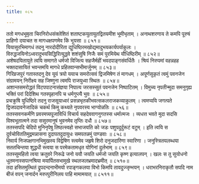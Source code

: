 ```yaml
---
title: ०८५

---
```

<div class="audioEmbed"  caption="सीतालक्ष्मी-वाचनम्" src="https://sanskritdocuments.org/sites/completenarayaneeyam/SoundFiles/085/085_01.mp3"></div>  
ततो मगधभूमृता चिरनिरोधसंक्लेशितं  
शताष्टकयुतायुतद्वितयमीश भूमीभृताम् ।  
अनाथशरणाय ते कमपि पूरुषं प्राहिणो  
दयाचत स मागधक्षपणमेव किं भूयसा ॥ ८५१॥

<div class="audioEmbed"  caption="सीतालक्ष्मी-वाचनम्" src="https://sanskritdocuments.org/sites/completenarayaneeyam/SoundFiles/085/085_02.mp3"></div>  
यियासुरभिमागधं तदनु नारदोदीरिता  
द्युधिष्ठिरमखोद्यमादुभयकार्यपर्याकुलः ।  
विरुद्धजयिनोऽध्वरादुभयसिद्धिरित्युद्धवे  
शशंसुषि निजैः समं पुरमियेथ यौधिष्ठिरीम् ॥ ८५२॥

<div class="audioEmbed"  caption="सीतालक्ष्मी-वाचनम्" src="https://sanskritdocuments.org/sites/completenarayaneeyam/SoundFiles/085/085_03.mp3"></div>  
अशेषदयितायुते त्वयि समागते धर्मजो  
विजित्य सहजैर्महीं भवदपाङ्गसंवर्धितैः ।  
श्रियं निरुपमां वहन्नहह भक्तदासायितं  
भवन्तमयि मागधे प्रहितवान्सभीमार्जुनम् ॥ ८५३॥

<div class="audioEmbed"  caption="सीतालक्ष्मी-वाचनम्" src="https://sanskritdocuments.org/sites/completenarayaneeyam/SoundFiles/085/085_04.mp3"></div>  
गिरिव्रजपुरं गतास्तदनु देव यूयं त्रयो  
ययाच समरोत्सवं द्विजमिषेण तं मागधम् ।  
अपूर्णसुकृतं त्वमुं पवनजेन संग्रामयन्  
निरीक्ष्य सह जिष्णुना त्वमपि राजयुध्वा स्थितः ॥ ८५४॥

<div class="audioEmbed"  caption="सीतालक्ष्मी-वाचनम्" src="https://sanskritdocuments.org/sites/completenarayaneeyam/SoundFiles/085/085_05.mp3"></div>  
अशान्तसमरोद्धतं विटपपाटनासंज्ञया  
निपात्य जरसस्सुतं पवनजेन निष्पाटितम् ।  
विमुच्य नृपतीन्मुदा समनुगृह्य भक्तिं परां  
दिदेशिथ गतस्पृहानपि च धर्मगुप्त्यै भुवः ॥ ८५५॥

<div class="audioEmbed"  caption="सीतालक्ष्मी-वाचनम्" src="https://sanskritdocuments.org/sites/completenarayaneeyam/SoundFiles/085/085_06.mp3"></div>  
प्रचक्रुषि युधिष्ठिरे तदनु राजसूयाध्वरं  
प्रसन्नभृतकीभवत्सकलराजकव्याकुलम् ।  
त्वमप्ययि जगत्पते द्विजपदावनेजादिकं  
चकर्थ किमु कथ्यते नृपवरस्य भाग्योन्नतिः ॥ ८५६॥

<div class="audioEmbed"  caption="सीतालक्ष्मी-वाचनम्" src="https://sanskritdocuments.org/sites/completenarayaneeyam/SoundFiles/085/085_07.mp3"></div>  
ततस्सवनकर्मणि प्रवरमग्र्यपूजाविधिं  
विचार्य सहदेववागनुगतस्स धर्मात्मजः ।  
व्यधत्त भवते मुदा सदसि विश्वभूतात्मने  
तदा ससुरमानुषं भुवनमेव तृप्तिः दधौ ॥ ८५७॥

<div class="audioEmbed"  caption="सीतालक्ष्मी-वाचनम्" src="https://sanskritdocuments.org/sites/completenarayaneeyam/SoundFiles/085/085_08.mp3"></div>  
ततस्सपदि चेदिपो मुनिनृपेषु तिष्ठत्स्वहो  
सभाजयति को जडः पशुपदुर्दुरूटं वटुम् ।  
इति त्वयि स दुर्वचोविततिमुद्वमन्नासना  
दुदापतदुदायुधः समपतन्नमुं पाण्डवाः ॥ ८५८॥

<div class="audioEmbed"  caption="सीतालक्ष्मी-वाचनम्" src="https://sanskritdocuments.org/sites/completenarayaneeyam/SoundFiles/085/085_09.mp3"></div>  
निवार्य निजपक्षगानभिमुखस्य विद्वेषिण  
स्त्वमेव जहृषे शिरो दनुजदारिणा स्वारिणा ।  
जनुस्त्रितयलब्धया सततचिन्तया शुद्धधी  
स्त्वया स परमेकतामधृत योगिनां दुर्लभाम् ॥ ८५९॥

<div class="audioEmbed"  caption="सीतालक्ष्मी-वाचनम्" src="https://sanskritdocuments.org/sites/completenarayaneeyam/SoundFiles/085/085_10.mp3"></div>  
ततस्सुमहितो त्वया क्रतुवरे निरूढे जनो  
ययौ जयति धर्मजो जयति कृष्ण इत्यालपन् ।  
खलः स तु सुयोधनो धुतमनास्सपत्नश्रिया  
मयार्पितसभामुखे स्थलजलभ्रमादभ्रमीत् ॥ ८५१०॥

<div class="audioEmbed"  caption="सीतालक्ष्मी-वाचनम्" src="https://sanskritdocuments.org/sites/completenarayaneeyam/SoundFiles/085/085_11.mp3"></div>  
तदा हसितमुत्थितं द्रुपदन्दनाभीमयो  
रपाङ्गकलया विभो किमपि तावदुज्जृम्भयन् ।  
धराभरनिराकृतौ सपदि नाम बीजं वपन्  
जनार्दन मरुत्पुरीनिलय पाहि मामामयात् ॥ ८५११॥
